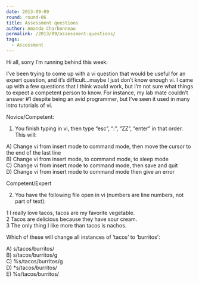 ```yaml
---
date: 2013-09-09
round: round-06
title: Assessment questions
author: Amanda Charbonneau
permalink: /2013/09/assessment-questions/
tags:
  - Assessment
---
```

Hi all, sorry I&#8217;m running behind this week:

I&#8217;ve been trying to come up with a vi question that would be useful for an expert question, and it&#8217;s difficult&#8230;maybe I just don&#8217;t know enough vi. I came up with a few questions that I think would work, but I&#8217;m not sure what things to expect a competent person to know. For instance, my lab mate couldn&#8217;t answer #1 despite being an avid programmer, but I&#8217;ve seen it used in many intro tutorials of vi.

Novice/Competent:

1. You finish typing in vi, then type &#8220;esc&#8221;, &#8220;:&#8221;, &#8220;ZZ&#8221;, &#8220;enter&#8221; in that order. This will:

A) Change vi from insert mode to command mode, then move the cursor to the end of the last line  
B) Change vi from insert mode, to command mode, to sleep mode  
C) Change vi from insert mode to command mode, then save and quit  
D) Change vi from insert mode to command mode then give an error

Competent/Expert

2. You have the following file open in vi (numbers are line numbers, not part of text):

1 I really love tacos, tacos are my favorite vegetable.  
2 Tacos are delicious because they have sour cream.  
3 The only thing I like more than tacos is nachos.

Which of these will change all instances of &#8216;tacos&#8217; to &#8216;burritos':

A) s/tacos/burritos/  
B) s/tacos/burritos/g  
C) %s/tacos/burritos/g  
D) *s/tacos/burritos/  
E) %s/tacos/burritos/
